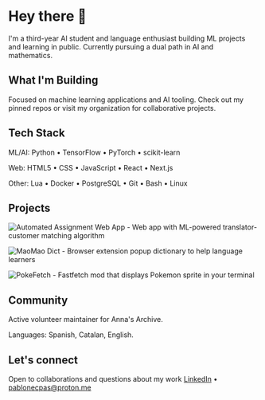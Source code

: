 
# Hey there 👋
I'm a third-year AI student and language enthusiast building ML projects and learning in public. Currently pursuing a dual path in AI and mathematics.

## What I'm Building
Focused on machine learning applications and AI tooling. Check out my pinned repos or visit my organization for collaborative projects.

## Tech Stack

ML/AI: Python • TensorFlow • PyTorch • scikit-learn

Web: HTML5 • CSS • JavaScript • React • Next.js

Other: Lua • Docker • PostgreSQL • Git • Bash • Linux

## Projects
![Automated Assignment Web App](https://github.com/Discomanfulanito/Automated-Assignment-System) - Web app with ML-powered translator-customer matching algorithm

![MaoMao Dict](https://github.com/MaoMao-Corp/MaoMao-dict) - Browser extension popup dictionary to help language learners

![PokeFetch](https://github.com/Discomanfulanito/Pokefetch) - Fastfetch mod that displays Pokemon sprite in your terminal 


## Community
Active volunteer maintainer for Anna's Archive. 

Languages: Spanish, Catalan, English.

## Let's connect
Open to collaborations and questions about my work
[LinkedIn](https://www.linkedin.com/in/pablo-necpas-alba-091269182/) • pablonecpas@proton.me
